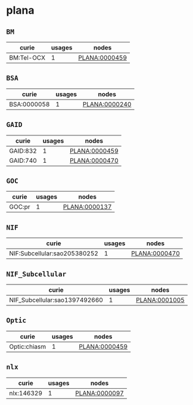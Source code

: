 # plana

## `BM`

| curie      |   usages | nodes                                                 |
|------------|----------|-------------------------------------------------------|
| BM:Tel-OCX |        1 | [PLANA:0000459](https://bioregistry.io/PLANA:0000459) |

## `BSA`

| curie       |   usages | nodes                                                 |
|-------------|----------|-------------------------------------------------------|
| BSA:0000058 |        1 | [PLANA:0000240](https://bioregistry.io/PLANA:0000240) |

## `GAID`

| curie    |   usages | nodes                                                 |
|----------|----------|-------------------------------------------------------|
| GAID:832 |        1 | [PLANA:0000459](https://bioregistry.io/PLANA:0000459) |
| GAID:740 |        1 | [PLANA:0000470](https://bioregistry.io/PLANA:0000470) |

## `GOC`

| curie   |   usages | nodes                                                 |
|---------|----------|-------------------------------------------------------|
| GOC:pr  |        1 | [PLANA:0000137](https://bioregistry.io/PLANA:0000137) |

## `NIF`

| curie                        |   usages | nodes                                                 |
|------------------------------|----------|-------------------------------------------------------|
| NIF:Subcellular:sao205380252 |        1 | [PLANA:0000470](https://bioregistry.io/PLANA:0000470) |

## `NIF_Subcellular`

| curie                         |   usages | nodes                                                 |
|-------------------------------|----------|-------------------------------------------------------|
| NIF_Subcellular:sao1397492660 |        1 | [PLANA:0001005](https://bioregistry.io/PLANA:0001005) |

## `Optic`

| curie        |   usages | nodes                                                 |
|--------------|----------|-------------------------------------------------------|
| Optic:chiasm |        1 | [PLANA:0000459](https://bioregistry.io/PLANA:0000459) |

## `nlx`

| curie      |   usages | nodes                                                 |
|------------|----------|-------------------------------------------------------|
| nlx:146329 |        1 | [PLANA:0000097](https://bioregistry.io/PLANA:0000097) |

